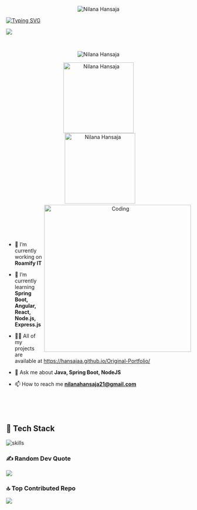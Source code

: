 <p align="center"> 
 <img src="https://komarev.com/ghpvc/?username=Hansajaa&label=Profile%20views&color=0e75b6&style=flat" alt="Nilana Hansaja" /> 
<!--  <img src="https://img.shields.io/badge/Languages-Python | Java | PHP | Typescript | Node | React -green.svg" alt="supun nanayakkara's languages" /> -->
<!--  <img alt="Profile followers" src="https://img.shields.io/github/followers/supuna97"> -->
</p>

[![Typing SVG](https://readme-typing-svg.herokuapp.com?font=comfortaa&color=046c42&size=24&width=500&lines=Hi+👋+I'm+Nilana+Hansaja;Software+Engineer;UI-UX+Designer;Open-Source+Enthusiast)](https://git.io/typing-svg)



![](https://github-profile-trophy.vercel.app/?username=Hansajaa&theme=tokyonight&no-frame=false&no-bg=false&margin-w=4)<br>



&nbsp;
<p align="center"><img src="https://github-readme-streak-stats.herokuapp.com/?user=Hansajaa&theme=blue-green" alt="Nilana Hansaja" /></p>
  <p align="center">
   <a href="https://github.com/anuraghazra/github-readme-stats"><img alt="Nilana Hansaja" src="https://github-readme-stats.vercel.app/api?username=Hansajaa&show_icons=true&count_private=true&theme=blue-green" height="192px"/></a>
<br/>
  &nbsp;
<img src="https://github-readme-stats.vercel.app/api/top-langs?username=Hansajaa&langs_count=10&show_icons=true&locale=en&layout=compact&theme=blue-green" alt="Nilana Hansaja" height="192px"/><br>


<img align="right" alt="Coding" width="400" src="https://user-images.githubusercontent.com/74038190/229223263-cf2e4b07-2615-4f87-9c38-e37600f8381a.gif">
<br><br><br><br><br>


- 🔭 I’m currently working on **Roamify IT**

- 🌱 I’m currently learning **Spring Boot, Angular, React, Node.js, Express.js**

- 👨‍💻 All of my projects are available at https://hansajaa.github.io/Original-Portfolio/

- 💬 Ask me about **Java, Spring Boot, NodeJS**

- 📫 How to reach me **nilanahansaja21@gmail.com**

<br><br><br>


## 🔧 Tech Stack

![skills](https://skillicons.dev/icons?i=java,angular,npm,spring,postman,html,css,bootstrap,mui,tailwind,js,ts,wordpress,nodejs,expressjs,react,mongodb,mysql,py,vim,docker,kubernetes,md,git,figma,bash,cloudflare,jquery,nginx,vscode,azure,electron&theme=light)


### ✍️ Random Dev Quote
![](https://quotes-github-readme.vercel.app/api?type=vetical&theme=radical)

### 🔝 Top Contributed Repo
![](https://github-contributor-stats.vercel.app/api?username=Hansajaa&limit=5&theme=monokai&combine_all_yearly_contributions=true)

<!-- Proudly created with GPRM ( https://gprm.itsvg.in ) -->
